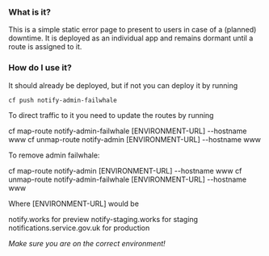 ### What is it?

This is a simple static error page to present to users in case of a (planned) downtime.
It is deployed as an individual app and remains dormant until a route is assigned to it.


### How do I use it?

It should already be deployed, but if not you can deploy it by running

    cf push notify-admin-failwhale

To direct traffic to it you need to update the routes by running

cf map-route notify-admin-failwhale [ENVIRONMENT-URL] --hostname www
cf unmap-route notify-admin [ENVIRONMENT-URL] --hostname www

To remove admin failwhale:

cf map-route notify-admin [ENVIRONMENT-URL] --hostname www
cf unmap-route notify-admin-failwhale [ENVIRONMENT-URL] --hostname www


Where [ENVIRONMENT-URL] would be

notify.works for preview
notify-staging.works for staging
notifications.service.gov.uk for production

*Make sure you are on the correct environment!*
